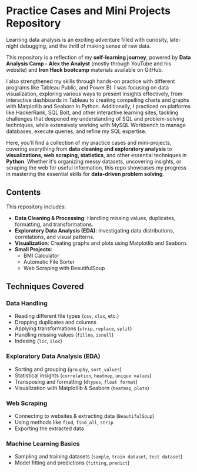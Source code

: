 # Practice Cases and Mini Projects Repository

Learning data analysis is an exciting adventure filled with curiosity, late-night debugging, and the thrill of making sense of raw data.

This repository is a reflection of my **self-learning journey**, powered by **Data Analysis Camp - Alex the Analyst** (mostly through YouTube and his website) and **Iron Hack bootcamp** materials available on GitHub.

I also strengthened my skills through hands-on practice with different programs like Tableau Public, and Power BI. I was focusing on data visualization, exploring various ways to present insights effectively, from interactive dashboards in Tableau to creating compelling charts and graphs with Matplotlib and Seaborn in Python.
Additionally, I practiced on platforms like HackerRank, SQL Bolt, and other interactive learning sites, tackling challenges that deepened my understanding of SQL and problem-solving techniques, while extensively working with MySQL Workbench to manage databases, execute queries, and refine my SQL expertise.

Here, you’ll find a collection of my practice cases and mini-projects, covering everything from **data cleaning and exploratory analysis** to **visualizations, web scraping, statistics**, and other essential techniques in **Python**.
Whether it's organizing messy datasets, uncovering insights, or scraping the web for useful information, this repo showcases my progress in mastering the essential skills for **data-driven problem solving**.

## Contents

This repository includes:
- **Data Cleaning & Processing**: Handling missing values, duplicates, formatting, and transformations.
- **Exploratory Data Analysis (EDA)**: Investigating data distributions, correlations, and visual patterns.
- **Visualization**: Creating graphs and plots using Matplotlib and Seaborn.
- **Small Projects**:  
  - BMI Calculator  
  - Automatic File Sorter  
  - Web Scraping with BeautifulSoup  

## Techniques Covered

### Data Handling
- Reading different file types (`csv`, `xlsx`, etc.)
- Dropping duplicates and columns
- Applying transformations (`strip`, `replace`, `split`)
- Handling missing values (`fillna`, `isnull`)
- Indexing (`loc`, `iloc`)

### Exploratory Data Analysis (EDA)
- Sorting and grouping (`groupby`, `sort_values`)
- Statistical insights (`correlation`, `heatmap`, `unique values`)
- Transposing and formatting (`dtypes`, `float format`)
- Visualization with Matplotlib & Seaborn (`heatmap`, `plots`)

### Web Scraping
- Connecting to websites & extracting data (`BeautifulSoup`)
- Using methods like `find`, `find_all`, `strip`
- Exporting the extracted data

### Machine Learning Basics
- Sampling and training datasets (`sample`, `train dataset`, `test dataset`)
- Model fitting and predictions (`fitting`, `predict`)
